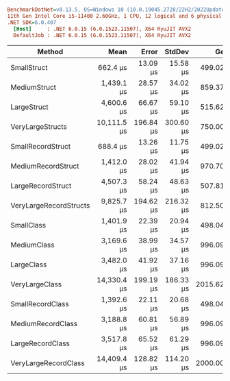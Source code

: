 ``` ini

BenchmarkDotNet=v0.13.5, OS=Windows 10 (10.0.19045.2728/22H2/2022Update)
11th Gen Intel Core i5-11400 2.60GHz, 1 CPU, 12 logical and 6 physical cores
.NET SDK=6.0.407
  [Host]     : .NET 6.0.15 (6.0.1523.11507), X64 RyuJIT AVX2
  DefaultJob : .NET 6.0.15 (6.0.1523.11507), X64 RyuJIT AVX2


```
|                 Method |        Mean |     Error |    StdDev |      Gen0 |      Gen1 |     Gen2 | Allocated |
|----------------------- |------------:|----------:|----------:|----------:|----------:|---------:|----------:|
|            SmallStruct |    662.4 μs |  13.09 μs |  15.58 μs |  499.0234 |  499.0234 | 499.0234 |      2 MB |
|           MediumStruct |  1,439.1 μs |  28.57 μs |  34.02 μs |  859.3750 |  845.7031 | 843.7500 |      6 MB |
|            LargeStruct |  4,600.6 μs |  66.67 μs |  59.10 μs |  515.6250 |  500.0000 | 492.1875 |     10 MB |
|       VeryLargeStructs | 10,111.5 μs | 196.84 μs | 300.60 μs |  750.0000 |  734.3750 | 734.3750 |     22 MB |
|      SmallRecordStruct |    688.4 μs |  13.26 μs |  11.75 μs |  499.0234 |  499.0234 | 499.0234 |      2 MB |
|     MediumRecordStruct |  1,412.0 μs |  28.02 μs |  41.94 μs |  970.7031 |  955.0781 | 955.0781 |      6 MB |
|      LargeRecordStruct |  4,507.3 μs |  58.24 μs |  48.63 μs |  507.8125 |  484.3750 | 484.3750 |     10 MB |
| VeryLargeRecordStructs |  9,825.7 μs | 194.62 μs | 216.32 μs |  812.5000 |  796.8750 | 796.8750 |     22 MB |
|             SmallClass |  1,401.9 μs |  22.39 μs |  20.94 μs |  498.0469 |  498.0469 | 498.0469 |   4.29 MB |
|            MediumClass |  3,169.6 μs |  38.99 μs |  34.57 μs |  996.0938 |  496.0938 | 496.0938 |   5.82 MB |
|             LargeClass |  3,482.0 μs |  41.92 μs |  37.16 μs |  996.0938 |  496.0938 | 496.0938 |   7.34 MB |
|         VeryLargeClass | 14,330.4 μs | 199.19 μs | 186.33 μs | 2015.6250 | 1046.8750 | 500.0000 |  11.92 MB |
|       SmallRecordClass |  1,392.6 μs |  22.11 μs |  20.68 μs |  498.0469 |  498.0469 | 498.0469 |   4.29 MB |
|      MediumRecordClass |  3,188.8 μs |  60.81 μs |  56.89 μs |  996.0938 |  496.0938 | 496.0938 |   5.82 MB |
|       LargeRecordClass |  3,517.8 μs |  65.52 μs |  61.29 μs |  996.0938 |  496.0938 | 496.0938 |   7.34 MB |
|   VeryLargeRecordClass | 14,409.4 μs | 128.82 μs | 114.20 μs | 2000.0000 | 1031.2500 | 500.0000 |  11.92 MB |
